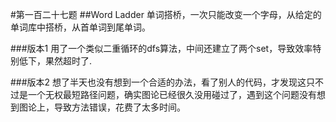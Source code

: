#第一百二十七题
##Word Ladder
单词搭桥，一次只能改变一个字母，从给定的单词库中搭桥，从首单词到尾单词。

###版本1
用了一个类似二重循环的dfs算法，中间还建立了两个set，导致效率特别低下，果然超时了.

###版本2
想了半天也没有想到一个合适的办法，看了别人的代码，才发现这只不过是一个无权最短路径问题，确实图论已经很久没用碰过了，遇到这个问题没有想到图论上，导致方法错误，花费了太多时间。